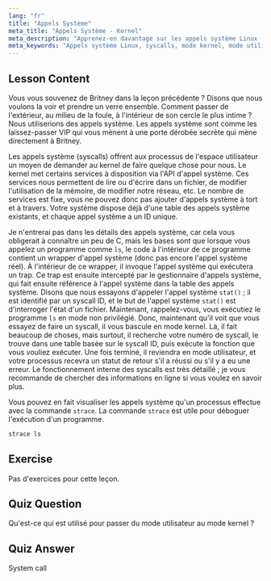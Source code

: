 ```yaml
---
lang: "fr"
title: "Appels Système"
meta_title: "Appels Système - Kernel"
meta_description: "Apprenez-en davantage sur les appels système Linux (syscalls) et leur interaction avec le kernel. Comprenez les modes utilisateur et kernel, et utilisez `strace` pour le débogage. Commencez votre parcours Linux !"
meta_keywords: "Appels système Linux, syscalls, mode kernel, mode utilisateur, commande strace, tutoriel Linux, Linux pour débutants, guide Linux"
---
```


## Lesson Content

Vous vous souvenez de Britney dans la leçon précédente ? Disons que nous voulons la voir et prendre un verre ensemble. Comment passer de l'extérieur, au milieu de la foule, à l'intérieur de son cercle le plus intime ? Nous utiliserions des appels système. Les appels système sont comme les laissez-passer VIP qui vous mènent à une porte dérobée secrète qui mène directement à Britney.

Les appels système (syscalls) offrent aux processus de l'espace utilisateur un moyen de demander au kernel de faire quelque chose pour nous. Le kernel met certains services à disposition via l'API d'appel système. Ces services nous permettent de lire ou d'écrire dans un fichier, de modifier l'utilisation de la mémoire, de modifier notre réseau, etc. Le nombre de services est fixe, vous ne pouvez donc pas ajouter d'appels système à tort et à travers. Votre système dispose déjà d'une table des appels système existants, et chaque appel système a un ID unique.

Je n'entrerai pas dans les détails des appels système, car cela vous obligerait à connaître un peu de C, mais les bases sont que lorsque vous appelez un programme comme `ls`, le code à l'intérieur de ce programme contient un wrapper d'appel système (donc pas encore l'appel système réel). À l'intérieur de ce wrapper, il invoque l'appel système qui exécutera un trap. Ce trap est ensuite intercepté par le gestionnaire d'appels système, qui fait ensuite référence à l'appel système dans la table des appels système. Disons que nous essayons d'appeler l'appel système `stat()` ; il est identifié par un syscall ID, et le but de l'appel système `stat()` est d'interroger l'état d'un fichier. Maintenant, rappelez-vous, vous exécutiez le programme `ls` en mode non privilégié. Donc, maintenant qu'il voit que vous essayez de faire un syscall, il vous bascule en mode kernel. Là, il fait beaucoup de choses, mais surtout, il recherche votre numéro de syscall, le trouve dans une table basée sur le syscall ID, puis exécute la fonction que vous vouliez exécuter. Une fois terminé, il reviendra en mode utilisateur, et votre processus recevra un statut de retour s'il a réussi ou s'il y a eu une erreur. Le fonctionnement interne des syscalls est très détaillé ; je vous recommande de chercher des informations en ligne si vous voulez en savoir plus.

Vous pouvez en fait visualiser les appels système qu'un processus effectue avec la commande `strace`. La commande `strace` est utile pour déboguer l'exécution d'un programme.

```bash
strace ls
```

## Exercise

Pas d'exercices pour cette leçon.

## Quiz Question

Qu'est-ce qui est utilisé pour passer du mode utilisateur au mode kernel ?

## Quiz Answer

System call
